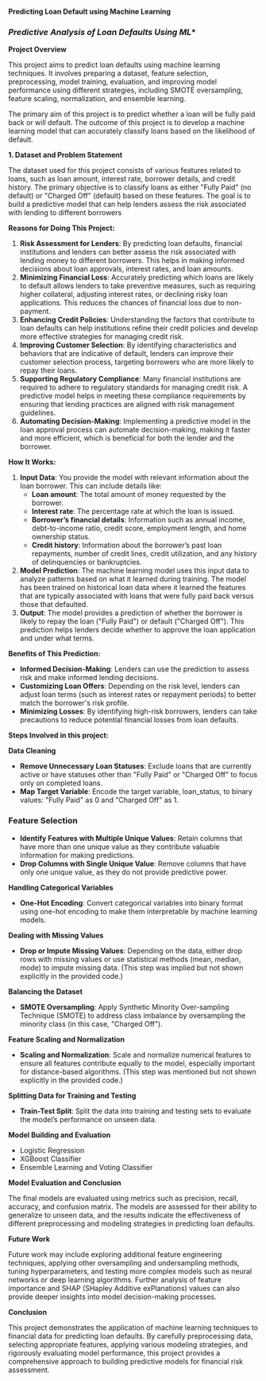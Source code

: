 
**Predicting Loan Default using Machine Learning**
### *Predictive Analysis of Loan Defaults Using ML**
**Project Overview**

This project aims to predict loan defaults using machine learning techniques. It involves preparing a dataset, feature selection, preprocessing, model training, evaluation, and improving model performance using different strategies, including SMOTE oversampling, feature scaling, normalization, and ensemble learning.

The primary aim of this project is to predict whether a loan will be fully paid back or will default. The outcome of this project is to develop a machine learning model that can accurately classify loans based on the likelihood of default.

**1\. Dataset and Problem Statement**

The dataset used for this project consists of various features related to loans, such as loan amount, interest rate, borrower details, and credit history. The primary objective is to classify loans as either "Fully Paid" (no default) or "Charged Off" (default) based on these features. The goal is to build a predictive model that can help lenders assess the risk associated with lending to different borrowers



**Reasons for Doing This Project:**

1. **Risk Assessment for Lenders**: By predicting loan defaults, financial institutions and lenders can better assess the risk associated with lending money to different borrowers. This helps in making informed decisions about loan approvals, interest rates, and loan amounts.
2. **Minimizing Financial Loss**: Accurately predicting which loans are likely to default allows lenders to take preventive measures, such as requiring higher collateral, adjusting interest rates, or declining risky loan applications. This reduces the chances of financial loss due to non-payment.
3. **Enhancing Credit Policies**: Understanding the factors that contribute to loan defaults can help institutions refine their credit policies and develop more effective strategies for managing credit risk.
4. **Improving Customer Selection**: By identifying characteristics and behaviors that are indicative of default, lenders can improve their customer selection process, targeting borrowers who are more likely to repay their loans.
5. **Supporting Regulatory Compliance**: Many financial institutions are required to adhere to regulatory standards for managing credit risk. A predictive model helps in meeting these compliance requirements by ensuring that lending practices are aligned with risk management guidelines.
6. **Automating Decision-Making**: Implementing a predictive model in the loan approval process can automate decision-making, making it faster and more efficient, which is beneficial for both the lender and the borrower.



**How It Works:**

1. **Input Data**: You provide the model with relevant information about the loan borrower. This can include details like:
    - **Loan amount**: The total amount of money requested by the borrower.
    - **Interest rate**: The percentage rate at which the loan is issued.
    - **Borrower’s financial details**: Information such as annual income, debt-to-income ratio, credit score, employment length, and home ownership status.
    - **Credit history**: Information about the borrower’s past loan repayments, number of credit lines, credit utilization, and any history of delinquencies or bankruptcies.
2. **Model Prediction**: The machine learning model uses this input data to analyze patterns based on what it learned during training. The model has been trained on historical loan data where it learned the features that are typically associated with loans that were fully paid back versus those that defaulted.
3. **Output**: The model provides a prediction of whether the borrower is likely to repay the loan ("Fully Paid") or default ("Charged Off"). This prediction helps lenders decide whether to approve the loan application and under what terms.



**Benefits of This Prediction:**

- **Informed Decision-Making**: Lenders can use the prediction to assess risk and make informed lending decisions.
- **Customizing Loan Offers**: Depending on the risk level, lenders can adjust loan terms (such as interest rates or repayment periods) to better match the borrower's risk profile.
- **Minimizing Losses**: By identifying high-risk borrowers, lenders can take precautions to reduce potential financial losses from loan defaults.



**Steps Involved in this project:**

**Data Cleaning**

- **Remove Unnecessary Loan Statuses**: Exclude loans that are currently active or have statuses other than "Fully Paid" or "Charged Off" to focus only on completed loans.
- **Map Target Variable**: Encode the target variable, loan_status, to binary values: "Fully Paid" as 0 and "Charged Off" as 1.

### **Feature Selection**

- **Identify Features with Multiple Unique Values**: Retain columns that have more than one unique value as they contribute valuable information for making predictions.
- **Drop Columns with Single Unique Value**: Remove columns that have only one unique value, as they do not provide predictive power.

**Handling Categorical Variables**

- **One-Hot Encoding**: Convert categorical variables into binary format using one-hot encoding to make them interpretable by machine learning models.

**Dealing with Missing Values**

- **Drop or Impute Missing Values**: Depending on the data, either drop rows with missing values or use statistical methods (mean, median, mode) to impute missing data. (This step was implied but not shown explicitly in the provided code.)

**Balancing the Dataset**

- **SMOTE Oversampling**: Apply Synthetic Minority Over-sampling Technique (SMOTE) to address class imbalance by oversampling the minority class (in this case, "Charged Off").

**Feature Scaling and Normalization**

- **Scaling and Normalization**: Scale and normalize numerical features to ensure all features contribute equally to the model, especially important for distance-based algorithms. (This step was mentioned but not shown explicitly in the provided code.)

**Splitting Data for Training and Testing**

- **Train-Test Split**: Split the data into training and testing sets to evaluate the model’s performance on unseen data.

**Model Building and Evaluation**

- Logistic Regression
- XGBoost Classifier
- Ensemble Learning and Voting Classifier

**Model Evaluation and Conclusion**

The final models are evaluated using metrics such as precision, recall, accuracy, and confusion matrix. The models are assessed for their ability to generalize to unseen data, and the results indicate the effectiveness of different preprocessing and modeling strategies in predicting loan defaults.


**Future Work**

Future work may include exploring additional feature engineering techniques, applying other oversampling and undersampling methods, tuning hyperparameters, and testing more complex models such as neural networks or deep learning algorithms. Further analysis of feature importance and SHAP (SHapley Additive exPlanations) values can also provide deeper insights into model decision-making processes.


**Conclusion**

This project demonstrates the application of machine learning techniques to financial data for predicting loan defaults. By carefully preprocessing data, selecting appropriate features, applying various modeling strategies, and rigorously evaluating model performance, this project provides a comprehensive approach to building predictive models for financial risk assessment.
